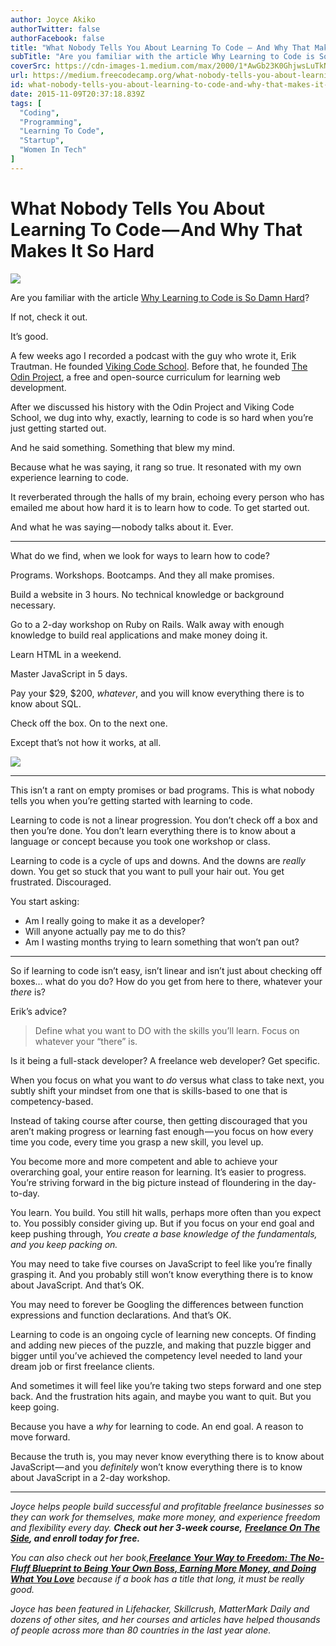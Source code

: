 ```yaml
---
author: Joyce Akiko
authorTwitter: false
authorFacebook: false
title: "What Nobody Tells You About Learning To Code — And Why That Makes It So Hard"
subTitle: "Are you familiar with the article Why Learning to Code is So Damn Hard?..."
coverSrc: https://cdn-images-1.medium.com/max/2000/1*AwGb23K0GhjwsLuTkNfCCA.jpeg
url: https://medium.freecodecamp.org/what-nobody-tells-you-about-learning-to-code-and-why-that-makes-it-so-hard-22431ba27d78
id: what-nobody-tells-you-about-learning-to-code-and-why-that-makes-it-so-hard-22431ba27d78
date: 2015-11-09T20:37:18.839Z
tags: [
  "Coding",
  "Programming",
  "Learning To Code",
  "Startup",
  "Women In Tech"
]
---
```

# What Nobody Tells You About Learning To Code — And Why That Makes It So Hard







![](https://cdn-images-1.medium.com/max/2000/1*AwGb23K0GhjwsLuTkNfCCA.jpeg)







Are you familiar with the article [Why Learning to Code is So Damn Hard](http://www.vikingcodeschool.com/posts/why-learning-to-code-is-so-damn-hard)?

If not, check it out.

It’s good.

A few weeks ago I recorded a podcast with the guy who wrote it, Erik Trautman. He founded [Viking Code School](http://www.vikingcodeschool.com/). Before that, he founded [The Odin Project](http://theodinproject.com/), a free and open-source curriculum for learning web development.

After we discussed his history with the Odin Project and Viking Code School, we dug into why, exactly, learning to code is so hard when you’re just getting started out.

And he said something. Something that blew my mind.

Because what he was saying, it rang so true. It resonated with my own experience learning to code.

It reverberated through the halls of my brain, echoing every person who has emailed me about how hard it is to learn how to code. To get started out.

And what he was saying — nobody talks about it. Ever.











* * *







What do we find, when we look for ways to learn how to code?

Programs. Workshops. Bootcamps. And they all make promises.

Build a website in 3 hours. No technical knowledge or background necessary.

Go to a 2-day workshop on Ruby on Rails. Walk away with enough knowledge to build real applications and make money doing it.

Learn HTML in a weekend.

Master JavaScript in 5 days.

Pay your $29, $200, _whatever_, and you will know everything there is to know about SQL.

Check off the box. On to the next one.

Except that’s not how it works, at all.



![](https://cdn-images-1.medium.com/max/1600/1*0br5_B9Rn4MbF_g9V5aIKQ.png)













* * *







This isn’t a rant on empty promises or bad programs. This is what nobody tells you when you’re getting started with learning to code.

Learning to code is not a linear progression. You don’t check off a box and then you’re done. You don’t learn everything there is to know about a language or concept because you took one workshop or class.

Learning to code is a cycle of ups and downs. And the downs are _really_ down. You get so stuck that you want to pull your hair out. You get frustrated. Discouraged.

You start asking:

*   Am I really going to make it as a developer?
*   Will anyone actually pay me to do this?
*   Am I wasting months trying to learn something that won’t pan out?











* * *







So if learning to code isn’t easy, isn’t linear and isn’t just about checking off boxes… what do you do? How do you get from here to there, whatever your _there_ is?

Erik’s advice?

> Define what you want to DO with the skills you’ll learn. Focus on whatever your “there” is.

Is it being a full-stack developer? A freelance web developer? Get specific.

When you focus on what you want to _do_ versus what class to take next, you subtly shift your mindset from one that is skills-based to one that is competency-based.

Instead of taking course after course, then getting discouraged that you aren’t making progress or learning fast enough — you focus on how every time you code, every time you grasp a new skill, you level up.

You become more and more competent and able to achieve your overarching goal, your entire reason for learning. It’s easier to progress. You’re striving forward in the big picture instead of floundering in the day-to-day.

You learn. You build. You still hit walls, perhaps more often than you expect to. You possibly consider giving up. But if you focus on your end goal and keep pushing through, _You create a base knowledge of the fundamentals, and you keep packing on._

You may need to take five courses on JavaScript to feel like you’re finally grasping it. And you probably still won’t know everything there is to know about JavaScript. And that’s OK.

You may need to forever be Googling the differences between function expressions and function declarations. And that’s OK.

Learning to code is an ongoing cycle of learning new concepts. Of finding and adding new pieces of the puzzle, and making that puzzle bigger and bigger until you’ve achieved the competency level needed to land your dream job or first freelance clients.

And sometimes it will feel like you’re taking two steps forward and one step back. And the frustration hits again, and maybe you want to quit. But you keep going.

Because you have a _why_ for learning to code. An end goal. A reason to move forward.

Because the truth is, you may never know everything there is to know about JavaScript — and you _definitely_ won’t know everything there is to know about JavaScript in a 2-day workshop.











* * *







_Joyce helps people build successful and profitable freelance businesses so they can work for themselves, make more money, and experience freedom and flexibility every day._ **_Check out her 3-week course,_** [**_Freelance On The Side_**](http://freelanceontheside.com/)**_, and enroll today for free._**

_You can also check out her book,_[**_Freelance Your Way to Freedom: The No-Fluff Blueprint to Being Your Own Boss, Earning More Money, and Doing What You Love_**](http://freelanceyourwaytofreedom.com/) _because if a book has a title that long, it must be really good._

_Joyce has been featured in Lifehacker, Skillcrush, MatterMark Daily and dozens of other sites, and her courses and articles have helped thousands of people across more than 80 countries in the last year alone._









